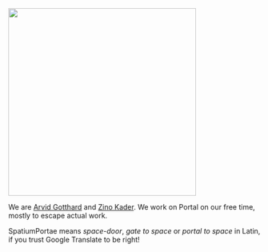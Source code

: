 <img src="https://user-images.githubusercontent.com/6842167/172497072-e196c2d0-f0f9-4039-83f4-5d7e056e97cf.png" width="375" height="auto">

We are [Arvid Gotthard](https://github.com/mellonnen) and [Zino Kader](https://github.com/ZinoKader).
We work on Portal on our free time, mostly to escape actual work.

SpatiumPortae means _space-door_, _gate to space_ or _portal to space_ in Latin, if you trust Google Translate to be right!
